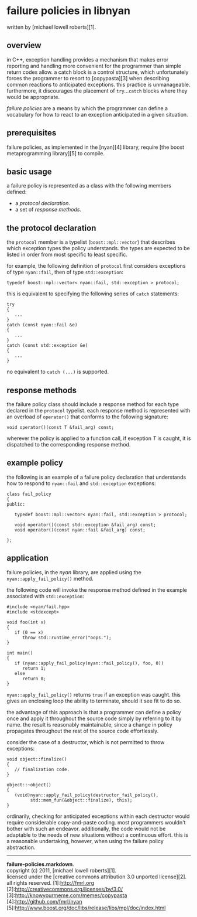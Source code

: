 failure policies in libnyan
===========================

written by [michael lowell roberts][1].

overview
--------

in C++, exception handling provides a mechanism that makes error reporting and handling more convenient for the programmer than simple return codes allow. a catch block is a control structure, which unfortunately forces the programmer to resort to [copypasta][3] when describing common reactions to anticipated exceptions. this practice is unmanageable. furthermore, it discourages the placement of `try`...`catch` blocks where they would be appropriate.

*failure policies* are a means by which the programmer can define a vocabulary for how to react to an   exception anticipated in a given situation.

prerequisites
-------------

failure policies, as implemented in the [nyan][4] library, require [the boost metaprogramming library][5] to compile.

basic usage
-----------

a failure policy is represented as a class with the following members defined:

 - a *protocol declaration*.
 - a set of *response methods*.

the protocol declaration
------------------------

the `protocol` member is a typelist (`boost::mpl::vector`) that describes which exception types the policy understands. the types are expected to be listed in order from most specific to least specific.

for example, the following definition of `protocol` first considers exceptions of type `nyan::fail`, then of type `std::exception`:

	typedef boost::mpl::vector< nyan::fail, std::exception > protocol;

this is equivalent to specifying the following series of `catch` statements:

	try
	{
	   ...
	}
	catch (const nyan::fail &e)
	{
	   ...
	}
	catch (const std::exception &e)
	{
	   ...
	}

no equivalent to `catch (...)` is supported.

response methods
----------------

the failure policy class should include a response method for each type declared in the `protocol` typelist. each response method is represented with an overload of `operator()` that conforms to the following signature:

	void operator()(const T &fail_arg) const;

wherever the policy is applied to a function call, if exception *T* is caught, it is dispatched to the corresponding response method.

example policy
--------------

the following is an example of a failure policy declaration that understands how to respond to `nyan::fail` and `std::exception` exceptions:

	class fail_policy
	{
	public:

	   typedef boost::mpl::vector< nyan::fail, std::exception > protocol;

	   void operator()(const std::exception &fail_arg) const;
	   void operator()(const nyan::fail &fail_arg) const;

	};

application
-----------

failure policies, in the *nyan* library, are applied using the `nyan::apply_fail_policy()` method.

the following code will invoke the response method defined in the example associated with `std::exception`:

	#include <nyan/fail.hpp>
	#include <stdexcept>

	void foo(int x)
	{
	   if (0 == x)
	      throw std::runtime_error("oops.");
	}

	int main()
	{
	   if (nyan::apply_fail_policy(nyan::fail_policy(), foo, 0))
	      return 1;
	   else
	      return 0;
	}

`nyan::apply_fail_policy()` returns `true` if an exception was caught. this gives an enclosing loop the ability to terminate, should it see fit to do so.

the advantage of this approach is that a programmer can define a policy once and apply it throughout the source code simply by referring to it by name. the result is reasonably maintainable, since a change in policy propagates throughout the rest of the source code effortlessly. 

consider the case of a destructor, which is not permitted to throw exceptions:

	void object::finalize()
	{
	   // finalization code.
	}
	
	object::~object()
	{
	   (void)nyan::apply_fail_policy(destructor_fail_policy(),
	         std::mem_fun(&object::finalize), this);
	}

ordinarily, checking for anticipated exceptions within each destructor would require considerable copy-and-paste coding. most programmers wouldn't bother with such an endeavor. additionally, the code would not be adaptable to the needs of new situations without a continuous effort. this is a reasonable undertaking, however, when using the failure policy abstraction.

_____
**failure-policies.markdown**.  
copyright (c) 2011, [michael lowell roberts][1].  
licensed under the [creative commons attribution 3.0 unported license][2].  
all rights reserved. 
[1]:http://fmrl.org  
[2]:http://creativecommons.org/licenses/by/3.0/
[3]:http://knowyourmeme.com/memes/copypasta
[4]:http://github.com/fmrl/nyan
[5]:http://www.boost.org/doc/libs/release/libs/mpl/doc/index.html


